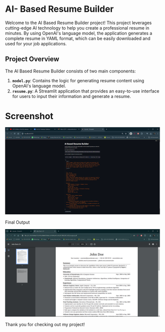 # AI- Based Resume Builder

Welcome to the AI Based Resume Builder project! This project leverages cutting-edge AI technology to help you create a professional resume in minutes. By using OpenAI's language model, the application generates a complete resume in YAML format, which can be easily downloaded and used for your job applications.

## Project Overview

The AI Based Resume Builder consists of two main components:

1. **`model.py`**: Contains the logic for generating resume content using OpenAI's language model.
2. **`resume.py`**: A Streamlit application that provides an easy-to-use interface for users to input their information and generate a resume.

# Screenshot

![Project](Screenshot.png)

Final Output

![output](Screenshot2.png)


Thank you for checking out my project!

